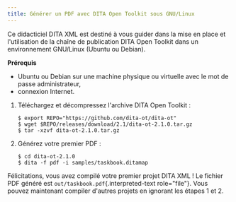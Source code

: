 ```yaml
---
title: Générer un PDF avec DITA Open Toolkit sous GNU/Linux
---
```


Ce didacticiel DITA XML est destiné à vous guider dans la mise en place
et l'utilisation de la chaîne de publication DITA Open Toolkit dans un
environnement GNU/Linux (Ubuntu ou Debian).

**Prérequis**

-   Ubuntu ou Debian sur une machine physique ou virtuelle avec le mot
    de passe administrateur,
-   connexion Internet.

1.  Téléchargez et décompressez l'archive DITA Open Toolkit :

    ``` console
    $ export REPO="https://github.com/dita-ot/dita-ot"
    $ wget $REPO/releases/download/2.1/dita-ot-2.1.0.tar.gz
    $ tar -xzvf dita-ot-2.1.0.tar.gz
    ```

2.  Générez votre premier PDF :

    ``` console
    $ cd dita-ot-2.1.0
    $ dita -f pdf -i samples/taskbook.ditamap
    ```

Félicitations, vous avez compilé votre premier projet DITA XML ! Le
fichier PDF généré est `out/taskbook.pdf`{.interpreted-text
role="file"}. Vous pouvez maintenant compiler d'autres projets en
ignorant les étapes 1 et 2.
